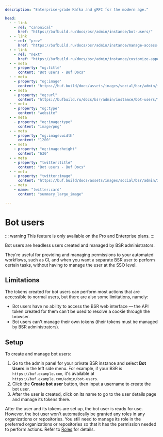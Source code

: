 ```yaml
---
description: "Enterprise-grade Kafka and gRPC for the modern age."

head:
  - - link
    - rel: "canonical"
      href: "https://bufbuild.ru/docs/bsr/admin/instance/bot-users/"
  - - link
    - rel: "prev"
      href: "https://bufbuild.ru/docs/bsr/admin/instance/manage-access-idp-groups/"
  - - link
    - rel: "next"
      href: "https://bufbuild.ru/docs/bsr/admin/instance/customize-appearance/"
  - - meta
    - property: "og:title"
      content: "Bot users - Buf Docs"
  - - meta
    - property: "og:image"
      content: "https://buf.build/docs/assets/images/social/bsr/admin/instance/bot-users.png"
  - - meta
    - property: "og:url"
      content: "https://bufbuild.ru/docs/bsr/admin/instance/bot-users/"
  - - meta
    - property: "og:type"
      content: "website"
  - - meta
    - property: "og:image:type"
      content: "image/png"
  - - meta
    - property: "og:image:width"
      content: "1200"
  - - meta
    - property: "og:image:height"
      content: "630"
  - - meta
    - property: "twitter:title"
      content: "Bot users - Buf Docs"
  - - meta
    - property: "twitter:image"
      content: "https://buf.build/docs/assets/images/social/bsr/admin/instance/bot-users.png"
  - - meta
    - name: "twitter:card"
      content: "summary_large_image"

---
```


# Bot users

::: warning
This feature is only available on the Pro and Enterprise plans.
:::

Bot users are headless users created and managed by BSR administrators.

They're useful for providing and managing permissions to your automated workflows, such as CI, and when you want a separate BSR user to perform certain tasks, without having to manage the user at the SSO level.

## Limitations

The tokens created for bot users can perform most actions that are accessible to normal users, but there are also some limitations, namely:

- Bot users have no ability to access the BSR web interface — the API token created for them can't be used to resolve a cookie through the browser.
- Bot users can't manage their own tokens (their tokens must be managed by BSR administrators).

## Setup

To create and manage bot users:

1.  Go to the admin panel for your private BSR instance and select **Bot Users** in the left side menu. For example, if your BSR is `https://buf.example.com`, it's available at `https://buf.example.com/admin/bot-users`.
2.  Click the **Create bot user** button, then input a username to create the bot user.
3.  After the user is created, click on its name to go to the user details page and manage its tokens there.

After the user and its tokens are set up, the bot user is ready for use. However, the bot user won't automatically be granted any roles in any organizations or repositories. You still need to manage its role in the preferred organizations or repositories so that it has the permission needed to perform actions. Refer to [Roles](../../roles/) for details.

